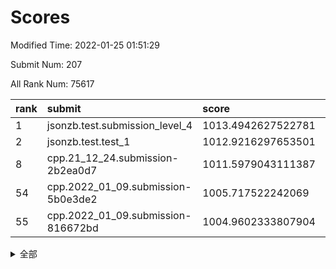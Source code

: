 # Scores

Modified Time: 2022-01-25 01:51:29

Submit Num: 207

All Rank Num: 75617

| rank |               submit               |       score        |       sigma        | pk_num |
| :--- | :--------------------------------- | :----------------- | :----------------- | :----- |
| 1    | jsonzb.test.submission_level_4     | 1013.4942627522781 | 0.8232808004547651 | 1464   |
| 2    | jsonzb.test.test_1                 | 1012.9216297653501 | 0.7958650480463167 | 1460   |
| 8    | cpp.21_12_24.submission-2b2ea0d7   | 1011.5979043111387 | 0.7926660792083782 | 1460   |
| 54   | cpp.2022_01_09.submission-5b0e3de2 | 1005.717522242069  | 0.7241294997858223 | 1461   |
| 55   | cpp.2022_01_09.submission-816672bd | 1004.9602333807904 | 0.7102605136140882 | 1458   |


<details>
<summary>全部</summary>

| rank |                 submit                 |       score        |       sigma        | pk_num |
| :--- | :------------------------------------- | :----------------- | :----------------- | :----- |
| 1    | jsonzb.test.submission_level_4         | 1013.4942627522781 | 0.8232808004547651 | 1464   |
| 2    | jsonzb.test.test_1                     | 1012.9216297653501 | 0.7958650480463167 | 1460   |
| 3    | gobigger.level_3.submission_level_3_4  | 1012.1432222405765 | 0.7926621771370126 | 1455   |
| 4    | gobigger.level_3.submission_level_3_45 | 1011.8235798798817 | 0.7732086694564292 | 1463   |
| 5    | gobigger.level_3.submission_level_3_6  | 1011.7361213916914 | 0.8003961202213961 | 1462   |
| 6    | gobigger.level_3.submission_level_3_41 | 1011.7151543533931 | 0.7719417510097899 | 1462   |
| 7    | gobigger.level_3.submission_level_3_1  | 1011.632943650934  | 0.7903804934228158 | 1465   |
| 8    | cpp.21_12_24.submission-2b2ea0d7       | 1011.5979043111387 | 0.7926660792083782 | 1460   |
| 9    | gobigger.level_3.submission_level_3_38 | 1011.5587596168366 | 0.8060917490280115 | 1459   |
| 10   | gobigger.level_3.submission_level_3_36 | 1011.2763082608803 | 0.7679720861010991 | 1460   |
| 11   | gobigger.level_3.submission_level_3_15 | 1010.9271059948202 | 0.7527789777940843 | 1460   |
| 12   | gobigger.level_3.submission_level_3_5  | 1010.8622563349122 | 0.7593218100621756 | 1461   |
| 13   | gobigger.level_3.submission_level_3_8  | 1010.8102433377727 | 0.7611115053364711 | 1460   |
| 14   | gobigger.level_3.submission_level_3_29 | 1010.7479124163882 | 0.773226822249657  | 1457   |
| 15   | gobigger.level_3.submission_level_3_28 | 1010.7128680984297 | 0.7794192011352163 | 1464   |
| 16   | gobigger.level_3.submission_level_3_12 | 1010.5659616277956 | 0.7772851865196847 | 1461   |
| 17   | gobigger.level_3.submission_level_3_44 | 1010.4262063533015 | 0.7514785344753744 | 1463   |
| 18   | gobigger.level_3.submission_level_3_47 | 1010.3990160154498 | 0.7722527917220168 | 1459   |
| 19   | gobigger.level_3.submission_level_3_27 | 1010.3232358961988 | 0.770382710102123  | 1460   |
| 20   | gobigger.level_3.submission_level_3_49 | 1010.3122893925528 | 0.7603929474349556 | 1468   |
| 21   | gobigger.level_3.submission_level_3_21 | 1010.3119711040927 | 0.7689169825766298 | 1459   |
| 22   | gobigger.level_3.submission_level_3_14 | 1010.3092724292559 | 0.7541216385465864 | 1460   |
| 23   | gobigger.level_3.submission_level_3_33 | 1010.2976958695986 | 0.7542921675156852 | 1463   |
| 24   | gobigger.level_3.submission_level_3_2  | 1010.2797056458934 | 0.7793189816168531 | 1459   |
| 25   | gobigger.level_3.submission_level_3_40 | 1010.1590338114711 | 0.7591379910979386 | 1462   |
| 26   | gobigger.level_3.submission_level_3_32 | 1010.1206872718202 | 0.7521564432713709 | 1458   |
| 27   | gobigger.level_3.submission_level_3_0  | 1010.0966319363051 | 0.7648473665231814 | 1461   |
| 28   | gobigger.level_3.submission_level_3_7  | 1010.0944986186205 | 0.790805802084519  | 1460   |
| 29   | gobigger.level_3.submission_level_3_35 | 1010.0873928499295 | 0.750055129622295  | 1461   |
| 30   | gobigger.level_3.submission_level_3_37 | 1010.0801386005793 | 0.7526085369445381 | 1464   |
| 31   | gobigger.level_3.submission_level_3_34 | 1009.9961586595    | 0.7641326568772091 | 1458   |
| 32   | gobigger.level_3.submission_level_3_46 | 1009.9719528136241 | 0.7549632670147723 | 1457   |
| 33   | gobigger.level_3.submission_level_3_19 | 1009.9537642027308 | 0.7521098028261416 | 1462   |
| 34   | gobigger.level_3.submission_level_3_17 | 1009.9245877667375 | 0.7503361580064325 | 1462   |
| 35   | gobigger.level_3.submission_level_3_48 | 1009.7359055083593 | 0.7818374352687445 | 1466   |
| 36   | gobigger.level_3.submission_level_3_39 | 1009.6660584628869 | 0.7478882676336062 | 1466   |
| 37   | gobigger.level_3.submission_level_3_31 | 1009.6142367686011 | 0.7460964567051883 | 1460   |
| 38   | gobigger.level_3.submission_level_3_16 | 1009.4958366608661 | 0.7582165152901825 | 1460   |
| 39   | gobigger.level_3.submission_level_3_11 | 1009.3944362878151 | 0.7733173904023694 | 1460   |
| 40   | gobigger.level_3.submission_level_3_3  | 1009.3796843191594 | 0.755068869845027  | 1460   |
| 41   | gobigger.level_3.submission_level_3_42 | 1009.3039384759709 | 0.7427716405944412 | 1464   |
| 42   | gobigger.level_3.submission_level_3_30 | 1009.1258194074103 | 0.7394688747007655 | 1466   |
| 43   | gobigger.level_3.submission_level_3_13 | 1009.0883773776557 | 0.7596598814740008 | 1464   |
| 44   | gobigger.level_3.submission_level_3_43 | 1009.0676606841643 | 0.7497655756324829 | 1457   |
| 45   | gobigger.level_3.submission_level_3_24 | 1008.8874714362438 | 0.7504705582860566 | 1463   |
| 46   | gobigger.level_3.submission_level_3_25 | 1008.877177894106  | 0.7570570207372089 | 1460   |
| 47   | gobigger.level_3.submission_level_3_10 | 1008.8083659405827 | 0.7501440886475778 | 1462   |
| 48   | gobigger.level_3.submission_level_3_23 | 1008.6366805119441 | 0.7857838255872147 | 1463   |
| 49   | gobigger.level_3.submission_level_3_26 | 1008.6025232938383 | 0.7347561160440274 | 1458   |
| 50   | gobigger.level_3.submission_level_3_22 | 1008.5928077836262 | 0.7611380339390069 | 1462   |
| 51   | gobigger.level_3.submission_level_3_9  | 1008.5853803150173 | 0.7452697041796711 | 1457   |
| 52   | gobigger.level_3.submission_level_3_20 | 1008.1922880916766 | 0.752180136778225  | 1460   |
| 53   | gobigger.level_3.submission_level_3_18 | 1007.8450375520781 | 0.7432039918184191 | 1457   |
| 54   | cpp.2022_01_09.submission-5b0e3de2     | 1005.717522242069  | 0.7241294997858223 | 1461   |
| 55   | cpp.2022_01_09.submission-816672bd     | 1004.9602333807904 | 0.7102605136140882 | 1458   |
| 56   | gobigger.level_1.submission_level_1_6  | 1004.7210344141557 | 0.716771065755531  | 1460   |
| 57   | gobigger.level_1.submission_level_1_41 | 1004.6186037866436 | 0.7178906141747061 | 1462   |
| 58   | gobigger.level_1.submission_level_1_23 | 1004.4853583907968 | 0.7411527418171341 | 1461   |
| 59   | gobigger.level_1.submission_level_1_35 | 1004.2973904426466 | 0.7167910785245712 | 1464   |
| 60   | gobigger.level_1.submission_level_1_42 | 1004.2670569816206 | 0.7242188701002855 | 1463   |
| 61   | gobigger.level_1.submission_level_1_32 | 1004.1884054421369 | 0.725214412843262  | 1455   |
| 62   | gobigger.level_1.submission_level_1_36 | 1004.0413967815791 | 0.7123307803816105 | 1460   |
| 63   | gobigger.level_1.submission_level_1_43 | 1003.8817883708308 | 0.7087488426459556 | 1456   |
| 64   | gobigger.level_1.submission_level_1_45 | 1003.8283994504849 | 0.7246083945082381 | 1461   |
| 65   | gobigger.level_1.submission_level_1_10 | 1003.8257877022651 | 0.7172670714727899 | 1459   |
| 66   | gobigger.level_1.submission_level_1_20 | 1003.7754332188532 | 0.7140408513791255 | 1455   |
| 67   | gobigger.level_1.submission_level_1_46 | 1003.7665032099991 | 0.7139113780771178 | 1459   |
| 68   | gobigger.level_1.submission_level_1_16 | 1003.7601596420668 | 0.7221224445507902 | 1460   |
| 69   | gobigger.level_1.submission_level_1_15 | 1003.6520329848859 | 0.7244580219426257 | 1463   |
| 70   | gobigger.level_1.submission_level_1_48 | 1003.6296645958669 | 0.7129946622241217 | 1467   |
| 71   | gobigger.level_1.submission_level_1_8  | 1003.5384217423068 | 0.713209036205163  | 1464   |
| 72   | gobigger.level_1.submission_level_1_38 | 1003.5301005233057 | 0.7230473424772664 | 1464   |
| 73   | gobigger.level_1.submission_level_1_40 | 1003.4629003002725 | 0.718570376663673  | 1459   |
| 74   | gobigger.level_1.submission_level_1_17 | 1003.4466598277851 | 0.7301106346670115 | 1459   |
| 75   | gobigger.level_1.submission_level_1_34 | 1003.4368737160172 | 0.713351195577941  | 1461   |
| 76   | gobigger.level_1.submission_level_1_26 | 1003.3537720476293 | 0.7165826099791585 | 1460   |
| 77   | gobigger.level_1.submission_level_1_29 | 1003.3046038227938 | 0.7105243217791729 | 1460   |
| 78   | gobigger.level_1.submission_level_1_12 | 1003.2848983692645 | 0.7074902300928031 | 1462   |
| 79   | gobigger.level_1.submission_level_1_37 | 1003.2826377760233 | 0.7207790270862274 | 1464   |
| 80   | gobigger.level_1.submission_level_1_22 | 1003.2743887485209 | 0.7143792135538694 | 1459   |
| 81   | gobigger.level_1.submission_level_1_9  | 1003.2188585785948 | 0.7115276532291599 | 1459   |
| 82   | gobigger.level_1.submission_level_1_2  | 1003.1728230358722 | 0.7019474092419623 | 1468   |
| 83   | gobigger.level_1.submission_level_1_7  | 1003.1426243133018 | 0.7164511988729103 | 1456   |
| 84   | gobigger.level_1.submission_level_1_5  | 1003.0717475446846 | 0.7194082586382339 | 1463   |
| 85   | gobigger.level_1.submission_level_1_19 | 1003.0103645027488 | 0.7267540371289928 | 1467   |
| 86   | gobigger.level_1.submission_level_1_25 | 1002.9251027719467 | 0.7179877675754462 | 1458   |
| 87   | gobigger.level_1.submission_level_1_18 | 1002.9206471443797 | 0.729028251217365  | 1460   |
| 88   | gobigger.level_1.submission_level_1_4  | 1002.901068842457  | 0.7016513975684207 | 1463   |
| 89   | gobigger.level_1.submission_level_1_13 | 1002.8678406590672 | 0.7216945441571896 | 1461   |
| 90   | gobigger.level_1.submission_level_1_39 | 1002.8586341718849 | 0.716922141848595  | 1463   |
| 91   | gobigger.level_1.submission_level_1_28 | 1002.8535194902068 | 0.7041101025007807 | 1462   |
| 92   | gobigger.level_1.submission_level_1_11 | 1002.5286375278976 | 0.7095871730650521 | 1462   |
| 93   | gobigger.level_1.submission_level_1_30 | 1002.4238715570629 | 0.7121229982489711 | 1460   |
| 94   | gobigger.level_1.submission_level_1_24 | 1002.3945191090406 | 0.7177083162880757 | 1460   |
| 95   | gobigger.level_1.submission_level_1_1  | 1002.3612594075959 | 0.7060090854924677 | 1463   |
| 96   | gobigger.level_1.submission_level_1_31 | 1002.3286290129374 | 0.7134487488545441 | 1456   |
| 97   | gobigger.level_1.submission_level_1_3  | 1002.3098673022018 | 0.7264967048476421 | 1464   |
| 98   | gobigger.level_1.submission_level_1_27 | 1002.2468646393291 | 0.7054243127464324 | 1465   |
| 99   | gobigger.level_1.submission_level_1_44 | 1002.1935781800187 | 0.7076283767609275 | 1459   |
| 100  | gobigger.level_1.submission_level_1_0  | 1002.1757032025901 | 0.7194226080028181 | 1464   |
| 101  | gobigger.level_1.submission_level_1_47 | 1002.1305855340538 | 0.7227077599308667 | 1459   |
| 102  | gobigger.level_1.submission_level_1_21 | 1001.872984485055  | 0.7176466593222841 | 1455   |
| 103  | gobigger.level_1.submission_level_1_33 | 1001.7943505993921 | 0.7158283402453725 | 1456   |
| 104  | gobigger.level_1.submission_level_1_49 | 1001.7901700191753 | 0.7084181878622421 | 1464   |
| 105  | gobigger.level_1.submission_level_1_14 | 1001.7047545793126 | 0.7018293613918724 | 1464   |
| 106  | gobigger.random.submission_random_1    | 997.2736111058525  | 0.7187039608737408 | 1463   |
| 107  | gobigger.random.submission_random_48   | 997.2320572577087  | 0.7188957608208241 | 1461   |
| 108  | gobigger.random.submission_random_42   | 997.0564128961033  | 0.6994327217524261 | 1463   |
| 109  | gobigger.random.submission_random_19   | 996.9005302399287  | 0.7127964145746266 | 1464   |
| 110  | gobigger.random.submission_random_8    | 996.7398878826639  | 0.713081633052644  | 1466   |
| 111  | gobigger.random.submission_random_43   | 996.7078572743782  | 0.7219144698418042 | 1461   |
| 112  | gobigger.random.submission_random_45   | 996.7026185778744  | 0.7027590422426016 | 1465   |
| 113  | gobigger.random.submission_random_33   | 996.696776511695   | 0.698966469219377  | 1462   |
| 114  | gobigger.random.submission_random_24   | 996.6906120730877  | 0.7059855133884542 | 1456   |
| 115  | gobigger.random.submission_random_47   | 996.5894232116243  | 0.7098001442644776 | 1460   |
| 116  | gobigger.random.submission_random_20   | 996.4720620006699  | 0.7039771054297826 | 1463   |
| 117  | gobigger.random.submission_random_23   | 996.3401741595386  | 0.7106778282629121 | 1459   |
| 118  | gobigger.random.submission_random_5    | 996.3246556053779  | 0.7105714562013892 | 1458   |
| 119  | gobigger.random.submission_random_46   | 996.2719019712281  | 0.701565500769711  | 1462   |
| 120  | gobigger.random.submission_random_21   | 996.2709078934173  | 0.7142051448314438 | 1458   |
| 121  | gobigger.random.submission_random_26   | 996.2435766281225  | 0.7035174263301547 | 1462   |
| 122  | gobigger.random.submission_random_28   | 996.243189390675   | 0.7047347458076286 | 1463   |
| 123  | gobigger.random.submission_random_44   | 996.1986926843482  | 0.6995768496466976 | 1469   |
| 124  | gobigger.random.submission_random_18   | 996.1831150415306  | 0.7181353135744171 | 1458   |
| 125  | gobigger.random.submission_random_6    | 996.1744017558748  | 0.7053509354575314 | 1464   |
| 126  | gobigger.random.submission_random_4    | 996.0910415900403  | 0.7145542883910976 | 1464   |
| 127  | gobigger.random.submission_random_36   | 996.0272695718396  | 0.7127763765741302 | 1459   |
| 128  | gobigger.random.submission_random_14   | 995.975111901761   | 0.697815028933304  | 1462   |
| 129  | gobigger.random.submission_random_40   | 995.8765172693966  | 0.7102523458906229 | 1461   |
| 130  | gobigger.random.submission_random_25   | 995.8113356578776  | 0.7017588425475464 | 1463   |
| 131  | gobigger.random.submission_random_37   | 995.7532562676748  | 0.7130254090311684 | 1464   |
| 132  | gobigger.random.submission_random_16   | 995.7496978497996  | 0.7160321444199377 | 1460   |
| 133  | gobigger.random.submission_random_17   | 995.7374292456371  | 0.7268333469669152 | 1457   |
| 134  | gobigger.random.submission_random_29   | 995.6958363149078  | 0.7047930423202682 | 1465   |
| 135  | gobigger.random.submission_random_7    | 995.6718713987638  | 0.7203051787064116 | 1463   |
| 136  | gobigger.random.submission_random_13   | 995.6429146492919  | 0.7286460661436933 | 1462   |
| 137  | gobigger.random.submission_random_3    | 995.6399236751865  | 0.7091163727552193 | 1463   |
| 138  | gobigger.random.submission_random_39   | 995.5663874931829  | 0.7097723684934779 | 1463   |
| 139  | gobigger.random.submission_random_30   | 995.474223907606   | 0.7086657936747996 | 1464   |
| 140  | gobigger.random.submission_random_32   | 995.4385732551393  | 0.7171957609454814 | 1459   |
| 141  | gobigger.random.submission_random_31   | 995.3724587734138  | 0.7113551085965538 | 1458   |
| 142  | gobigger.random.submission_random_35   | 995.3334812214515  | 0.7079734251157604 | 1454   |
| 143  | gobigger.random.submission_random_34   | 995.2997331997552  | 0.7162551351826336 | 1463   |
| 144  | gobigger.random.submission_random_41   | 995.2816857921034  | 0.7055958411018062 | 1460   |
| 145  | gobigger.random.submission_random_27   | 995.2598026487887  | 0.7281944586883211 | 1465   |
| 146  | gobigger.random.submission_random_12   | 995.2070718645018  | 0.7148132086654306 | 1460   |
| 147  | gobigger.random.submission_random_38   | 995.2039709369429  | 0.7048008013325112 | 1461   |
| 148  | gobigger.random.submission_random_22   | 995.1944763575998  | 0.7133390745287911 | 1456   |
| 149  | gobigger.random.submission_random_0    | 995.0574444635661  | 0.722034836456744  | 1462   |
| 150  | gobigger.random.submission_random_49   | 994.9414723800609  | 0.7056409281426849 | 1463   |
| 151  | gobigger.random.submission_random_9    | 994.8473229851321  | 0.7385028466420149 | 1462   |
| 152  | gobigger.random.submission_random_15   | 994.6812537898018  | 0.710966569584923  | 1458   |
| 153  | gobigger.random.submission_random_2    | 994.668168075705   | 0.7097593752996066 | 1463   |
| 154  | gobigger.random.submission_random_11   | 994.6247446354367  | 0.7234955656593288 | 1458   |
| 155  | gobigger.random.submission_random_10   | 994.5816903755998  | 0.7210150640949291 | 1461   |
| 156  | gobigger.level_2.submission_level_2_49 | 994.1842062087499  | 0.7337568049307233 | 1464   |
| 157  | gobigger.level_2.submission_level_2_6  | 994.0925709892766  | 0.738297010033816  | 1461   |
| 158  | gobigger.level_2.submission_level_2_10 | 993.9855711215475  | 0.7519210464361323 | 1463   |
| 159  | gobigger.level_2.submission_level_2_32 | 993.9262209548823  | 0.7369167073592421 | 1463   |
| 160  | gobigger.level_2.submission_level_2_25 | 993.8934668756843  | 0.7271165325017903 | 1459   |
| 161  | gobigger.level_2.submission_level_2_5  | 993.6536966799442  | 0.7229295866187024 | 1461   |
| 162  | gobigger.level_2.submission_level_2_13 | 993.5108919347286  | 0.7372239440816474 | 1461   |
| 163  | gobigger.level_2.submission_level_2_41 | 993.356024851914   | 0.7354507426523966 | 1462   |
| 164  | gobigger.level_2.submission_level_2_22 | 993.3230956083141  | 0.7449861081966256 | 1463   |
| 165  | gobigger.level_2.submission_level_2_21 | 992.9444832549299  | 0.72231913145762   | 1460   |
| 166  | gobigger.level_2.submission_level_2_31 | 992.6871001231365  | 0.7481593689149876 | 1464   |
| 167  | gobigger.level_2.submission_level_2_9  | 992.6420711258597  | 0.7358118622670237 | 1460   |
| 168  | gobigger.level_2.submission_level_2_45 | 992.575035801393   | 0.7318669125270245 | 1468   |
| 169  | gobigger.level_2.submission_level_2_46 | 992.4826963538464  | 0.7692755217742614 | 1459   |
| 170  | gobigger.level_2.submission_level_2_34 | 992.435659935804   | 0.7545624554133904 | 1462   |
| 171  | gobigger.level_2.submission_level_2_47 | 992.4099969226379  | 0.7348396618376667 | 1458   |
| 172  | gobigger.level_2.submission_level_2_37 | 992.4057897718706  | 0.7459869813546005 | 1468   |
| 173  | gobigger.level_2.submission_level_2_30 | 992.3994510378615  | 0.7366004410101202 | 1459   |
| 174  | gobigger.level_2.submission_level_2_42 | 992.3729159869356  | 0.7557376791346816 | 1466   |
| 175  | gobigger.level_2.submission_level_2_4  | 992.3163950970538  | 0.7541849575048457 | 1463   |
| 176  | gobigger.level_2.submission_level_2_40 | 992.2943371557903  | 0.7408430265757125 | 1461   |
| 177  | gobigger.level_2.submission_level_2_19 | 992.2754623478738  | 0.7435903314162974 | 1457   |
| 178  | gobigger.level_2.submission_level_2_36 | 992.2621557812099  | 0.7464589897025734 | 1460   |
| 179  | gobigger.level_2.submission_level_2_2  | 992.1361848732992  | 0.7381140275251351 | 1461   |
| 180  | gobigger.level_2.submission_level_2_44 | 992.0570412871058  | 0.7379305768664275 | 1462   |
| 181  | gobigger.level_2.submission_level_2_17 | 992.0413589159692  | 0.7366132957360602 | 1459   |
| 182  | gobigger.level_2.submission_level_2_35 | 991.9827586196382  | 0.7346750988769142 | 1461   |
| 183  | gobigger.level_2.submission_level_2_26 | 991.9680032987325  | 0.7301692521348095 | 1462   |
| 184  | gobigger.level_2.submission_level_2_12 | 991.9435400561288  | 0.7595030732626037 | 1462   |
| 185  | gobigger.level_2.submission_level_2_43 | 991.9194791287905  | 0.7507964764596093 | 1460   |
| 186  | gobigger.level_2.submission_level_2_8  | 991.8784673378718  | 0.7425607125857563 | 1461   |
| 187  | gobigger.level_2.submission_level_2_23 | 991.8552801445243  | 0.7538987731437353 | 1467   |
| 188  | gobigger.level_2.submission_level_2_0  | 991.7628661936429  | 0.7377284553649117 | 1457   |
| 189  | gobigger.level_2.submission_level_2_24 | 991.644007597798   | 0.7428822850978204 | 1463   |
| 190  | gobigger.level_2.submission_level_2_1  | 991.5415501767094  | 0.7438988877027264 | 1455   |
| 191  | gobigger.level_2.submission_level_2_33 | 991.5270403157673  | 0.7859083863337814 | 1461   |
| 192  | gobigger.level_2.submission_level_2_29 | 991.4044487920976  | 0.763093587613879  | 1459   |
| 193  | gobigger.level_2.submission_level_2_38 | 991.2564245102297  | 0.7537072866987942 | 1461   |
| 194  | gobigger.level_2.submission_level_2_48 | 991.2167693784882  | 0.7547377471245973 | 1460   |
| 195  | gobigger.level_2.submission_level_2_39 | 991.0587367701403  | 0.7536091619902593 | 1462   |
| 196  | gobigger.level_2.submission_level_2_3  | 990.994484575434   | 0.7563771537016064 | 1462   |
| 197  | gobigger.level_2.submission_level_2_28 | 990.7561793682539  | 0.7757663392280519 | 1463   |
| 198  | gobigger.level_2.submission_level_2_20 | 990.5960600334877  | 0.7756337587770412 | 1462   |
| 199  | gobigger.level_2.submission_level_2_15 | 990.5825834928137  | 0.7515676838641523 | 1457   |
| 200  | gobigger.level_2.submission_level_2_18 | 990.5408422756249  | 0.7497596887394801 | 1462   |
| 201  | gobigger.level_2.submission_level_2_27 | 990.0934471849257  | 0.7709127550921332 | 1458   |
| 202  | gobigger.level_2.submission_level_2_11 | 990.0299647269625  | 0.7498456440387746 | 1463   |
| 203  | gobigger.level_2.submission_level_2_14 | 989.976304330906   | 0.7544552578949553 | 1461   |
| 204  | gobigger.level_2.submission_level_2_7  | 989.7830138834115  | 0.7521700131189495 | 1463   |
| 205  | gobigger.level_2.submission_level_2_16 | 989.7368514013287  | 0.7777025337387643 | 1464   |
| 206  | gobigger.none.submission_none_0        | 978.1398840468239  | 1.3996893265179873 | 1466   |
| 207  | gobigger.none.submission_none_1        | 976.2091764708657  | 1.376945512056023  | 1464   |

</details>